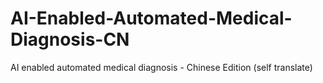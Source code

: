 # AI-Enabled-Automated-Medical-Diagnosis-CN
AI enabled automated medical diagnosis - Chinese Edition (self translate)
